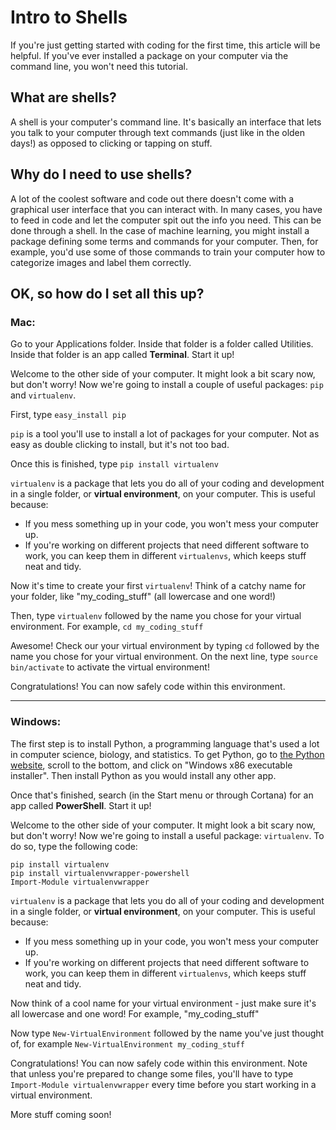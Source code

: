 # Intro to Shells

If you're just getting started with coding for the first time, this article will be helpful. If you've ever installed a package on your computer via the command line, you won't need this tutorial.

## What are shells?

A shell is your computer's command line. It's basically an interface that lets you talk to your computer through text commands (just like in the olden days!) as opposed to clicking or tapping on stuff.

## Why do I need to use shells?

A lot of the coolest software and code out there doesn't come with a graphical user interface that you can interact with. In many cases, you have to feed in code and let the computer spit out the info you need. This can be done through a shell. In the case of machine learning, you might install a package defining some terms and commands for your computer. Then, for example, you'd use some of those commands to train your computer how to categorize images and label them correctly.

## OK, so how do I set all this up?

### Mac:
Go to your Applications folder. Inside that folder is a folder called Utilities. Inside that folder is an app called **Terminal**. Start it up!

Welcome to the other side of your computer. It might look a bit scary now, but don't worry! Now we're going to install a couple of useful packages: `pip` and `virtualenv`.

First, type `easy_install pip`

`pip` is a tool you'll use to install a lot of packages for your computer. Not as easy as double clicking to install, but it's not too bad.

Once this is finished, type `pip install virtualenv`

`virtualenv` is a package that lets you do all of your coding and development in a single folder, or **virtual environment**, on your computer. This is useful because:
- If you mess something up in your code, you won't mess your computer up.
- If you're working on different projects that need different software to work, you can keep them in different `virtualenvs`, which keeps stuff neat and tidy.

Now it's time to create your first `virtualenv`! Think of a catchy name for your folder, like "my_coding_stuff" (all lowercase and one word!)

Then, type `virtualenv` followed by the name you chose for your virtual environment. For example, `cd my_coding_stuff`

Awesome! Check our your virtual environment by typing `cd` followed by the name you chose for your virtual environment. On the next line, type `source bin/activate` to activate the virtual environment!

Congratulations! You can now safely code within this environment.

---
### Windows:
The first step is to install Python, a programming language that's used a lot in computer science, biology, and statistics. To get Python, go to [the Python website](https://www.python.org/downloads/release/python-363/), scroll to the bottom, and click on "Windows x86 executable installer". Then install Python as you would install any other app.

Once that's finished, search (in the Start menu or through Cortana) for an app called **PowerShell**. Start it up!

Welcome to the other side of your computer. It might look a bit scary now, but don't worry! Now we're going to install a useful package: `virtualenv`. To do so, type the following code:
```
pip install virtualenv
pip install virtualenvwrapper-powershell
Import-Module virtualenvwrapper
```

`virtualenv` is a package that lets you do all of your coding and development in a single folder, or **virtual environment**, on your computer. This is useful because:
- If you mess something up in your code, you won't mess your computer up.
- If you're working on different projects that need different software to work, you can keep them in different `virtualenvs`, which keeps stuff neat and tidy.

Now think of a cool name for your virtual environment - just make sure it's all lowercase and one word! For example, "my_coding_stuff"

Now type `New-VirtualEnvironment` followed by the name you've just thought of, for example `New-VirtualEnvironment my_coding_stuff`

Congratulations! You can now safely code within this environment. Note that unless you're prepared to change some files, you'll have to type `Import-Module virtualenvwrapper` every time before you start working in a virtual environment.

More stuff coming soon!
